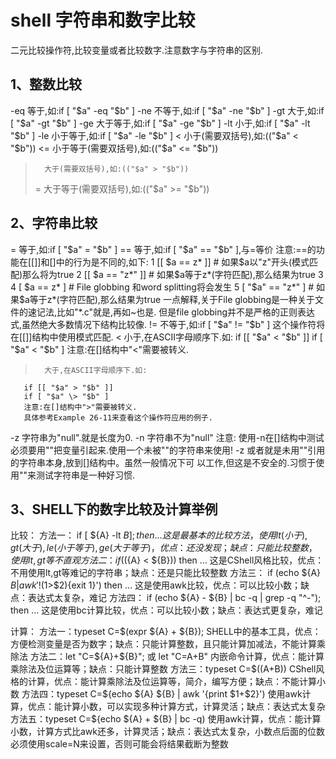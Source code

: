 # shell 字符串和数字比较
二元比较操作符,比较变量或者比较数字.注意数字与字符串的区别.

## 1、整数比较

-eq       等于,如:if [ "$a" -eq "$b" ]
-ne       不等于,如:if [ "$a" -ne "$b" ]
-gt       大于,如:if [ "$a" -gt "$b" ]
-ge       大于等于,如:if [ "$a" -ge "$b" ]
-lt       小于,如:if [ "$a" -lt "$b" ]
-le       小于等于,如:if [ "$a" -le "$b" ]
<       小于(需要双括号),如:(("$a" < "$b"))
<=       小于等于(需要双括号),如:(("$a" <= "$b"))
>       大于(需要双括号),如:(("$a" > "$b"))
>=       大于等于(需要双括号),如:(("$a" >= "$b"))

## 2、字符串比较
=       等于,如:if [ "$a" = "$b" ]
==       等于,如:if [ "$a" == "$b" ],与=等价
       注意:==的功能在[[]]和[]中的行为是不同的,如下:
       1 [[ $a == z* ]]    # 如果$a以"z"开头(模式匹配)那么将为true
       2 [[ $a == "z*" ]] # 如果$a等于z*(字符匹配),那么结果为true
       3
       4 [ $a == z* ]      # File globbing 和word splitting将会发生
       5 [ "$a" == "z*" ] # 如果$a等于z*(字符匹配),那么结果为true
       一点解释,关于File globbing是一种关于文件的速记法,比如"*.c"就是,再如~也是.
       但是file globbing并不是严格的正则表达式,虽然绝大多数情况下结构比较像.
!=       不等于,如:if [ "$a" != "$b" ]
       这个操作符将在[[]]结构中使用模式匹配.
<       小于,在ASCII字母顺序下.如:
       if [[ "$a" < "$b" ]]
       if [ "$a" \< "$b" ]
       注意:在[]结构中"<"需要被转义.
>       大于,在ASCII字母顺序下.如:
       if [[ "$a" > "$b" ]]
       if [ "$a" \> "$b" ]
       注意:在[]结构中">"需要被转义.
       具体参考Example 26-11来查看这个操作符应用的例子.
-z       字符串为"null".就是长度为0.
-n       字符串不为"null"
       注意:
       使用-n在[]结构中测试必须要用""把变量引起来.使用一个未被""的字符串来使用! -z
       或者就是未用""引用的字符串本身,放到[]结构中。虽然一般情况下可
       以工作,但这是不安全的.习惯于使用""来测试字符串是一种好习惯.

 

## 3、SHELL下的数字比较及计算举例

比较：
方法一： if [ ${A} -lt ${B} ]; then ...
这是最基本的比较方法，使用lt(小于),gt(大于),le(小于等于),ge(大于等于)，优点：还没发现；缺点：只能比较整数，使用lt,gt等不直观
方法二： if ((${A} < ${B})) then ...
这是CShell风格比较，优点：不用使用lt,gt等难记的字符串；缺点：还是只能比较整数
方法三： if (echo ${A} ${B} | awk '!($1>$2){exit 1}') then ...
这是使用awk比较，优点：可以比较小数；缺点：表达式太复杂，难记
方法四： if (echo ${A} - ${B} | bc -q | grep -q "^-"); then ...
这是使用bc计算比较，优点：可以比较小数；缺点：表达式更复杂，难记

计算：
方法一：typeset C=$(expr ${A} + ${B});
SHELL中的基本工具，优点：方便检测变量是否为数字；缺点：只能计算整数，且只能计算加减法，不能计算乘除法
方法二：let "C=${A}+${B}"; 或 let "C=A+B"
内嵌命令计算，优点：能计算乘除法及位运算等；缺点：只能计算整数
方法三：typeset C=$((A+B))
CShell风格的计算，优点：能计算乘除法及位运算等，简介，编写方便；缺点：不能计算小数
方法四：typeset C=${echo ${A} ${B} | awk '{print $1+$2}')
使用awk计算，优点：能计算小数，可以实现多种计算方式，计算灵活；缺点：表达式太复杂
方法五：typeset C=${echo ${A} + ${B} | bc -q)
使用awk计算，优点：能计算小数，计算方式比awk还多，计算灵活；缺点：表达式太复杂，小数点后面的位数必须使用scale=N来设置，否则可能会将结果截断为整数